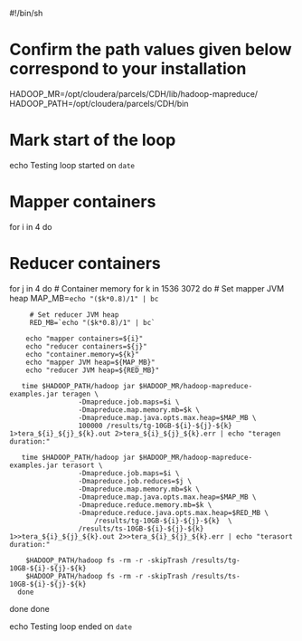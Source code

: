 #!/bin/sh
# Confirm the path values given below correspond to your installation

HADOOP_MR=/opt/cloudera/parcels/CDH/lib/hadoop-mapreduce/
HADOOP_PATH=/opt/cloudera/parcels/CDH/bin

# Mark start of the loop
echo Testing loop started on `date`

# Mapper containers
for i in 4
do
   # Reducer containers
   for j in 4
   do
      # Container memory
      for k in 1536 3072
      do
         # Set mapper JVM heap
         MAP_MB=`echo "($k*0.8)/1" | bc`

         # Set reducer JVM heap
         RED_MB=`echo "($k*0.8)/1" | bc`

        echo "mapper containers=${i}"
        echo "reducer containers=${j}"
        echo "container.memory=${k}"
        echo "mapper JVM heap=${MAP_MB}"
        echo "reducer JVM heap=${RED_MB}"

       time $HADOOP_PATH/hadoop jar $HADOOP_MR/hadoop-mapreduce-examples.jar teragen \
                     -Dmapreduce.job.maps=$i \
                     -Dmapreduce.map.memory.mb=$k \
                     -Dmapreduce.map.java.opts.max.heap=$MAP_MB \
                     100000 /results/tg-10GB-${i}-${j}-${k} 1>tera_${i}_${j}_${k}.out 2>tera_${i}_${j}_${k}.err | echo "teragen duration:"

       time $HADOOP_PATH/hadoop jar $HADOOP_MR/hadoop-mapreduce-examples.jar terasort \
                     -Dmapreduce.job.maps=$i \
                     -Dmapreduce.job.reduces=$j \
                     -Dmapreduce.map.memory.mb=$k \
                     -Dmapreduce.map.java.opts.max.heap=$MAP_MB \
                     -Dmapreduce.reduce.memory.mb=$k \
                     -Dmapreduce.reduce.java.opts.max.heap=$RED_MB \
                         /results/tg-10GB-${i}-${j}-${k}  \
                     /results/ts-10GB-${i}-${j}-${k} 1>>tera_${i}_${j}_${k}.out 2>>tera_${i}_${j}_${k}.err | echo "terasort duration:"

        $HADOOP_PATH/hadoop fs -rm -r -skipTrash /results/tg-10GB-${i}-${j}-${k}
        $HADOOP_PATH/hadoop fs -rm -r -skipTrash /results/ts-10GB-${i}-${j}-${k}
      done
   done
done

echo Testing loop ended on `date`